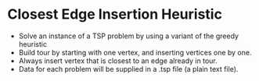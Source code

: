 # Closest Edge Insertion Heuristic
- Solve an instance of a TSP problem by using a variant of the greedy heuristic
- Build tour by starting with one vertex, and inserting vertices one by one.
- Always insert vertex that is closest to an edge already in tour.
- Data for each problem will be supplied in a .tsp file (a plain text file). 
